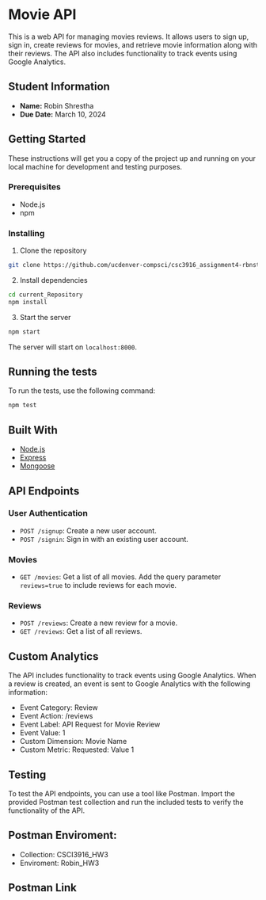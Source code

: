 # Movie API

This is a web API for managing movies reviews. It allows users to sign up, sign in, create reviews for movies, and retrieve movie information along with their reviews. The API also includes functionality to track events using Google Analytics.

## Student Information

- **Name:** Robin Shrestha
- **Due Date:** March 10, 2024

## Getting Started

These instructions will get you a copy of the project up and running on your local machine for development and testing purposes.

### Prerequisites

- Node.js
- npm

### Installing

1. Clone the repository
```zsh
git clone https://github.com/ucdenver-compsci/csc3916_assignment4-rbnsth.git
```

2. Install dependencies
```zsh
cd current_Repository
npm install
```

3. Start the server
```zsh
npm start
```

The server will start on `localhost:8000`.

## Running the tests

To run the tests, use the following command:

```bash
npm test
```

## Built With

- [Node.js](https://nodejs.org/)
- [Express](https://expressjs.com/)
- [Mongoose](https://mongoosejs.com/)


## API Endpoints

### User Authentication

- `POST /signup`: Create a new user account.
- `POST /signin`: Sign in with an existing user account.

### Movies

- `GET /movies`: Get a list of all movies. Add the query parameter `reviews=true` to include reviews for each movie.

### Reviews

- `POST /reviews`: Create a new review for a movie.
- `GET /reviews`: Get a list of all reviews.

## Custom Analytics

The API includes functionality to track events using Google Analytics. When a review is created, an event is sent to Google Analytics with the following information:

- Event Category: Review
- Event Action: /reviews
- Event Label: API Request for Movie Review
- Event Value: 1
- Custom Dimension: Movie Name
- Custom Metric: Requested: Value 1

## Testing

To test the API endpoints, you can use a tool like Postman. Import the provided Postman test collection and run the included tests to verify the functionality of the API.

## Postman Enviroment: 
- Collection: CSCI3916_HW3
- Enviroment: Robin_HW3

## Postman Link





